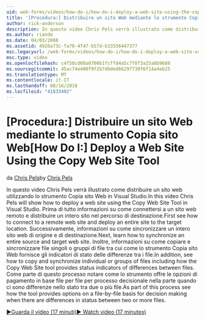 ```yaml
---
uid: web-forms/videos/how-do-i/how-do-i-deploy-a-web-site-using-the-copy-web-site-tool
title: '[Procedura:] Distribuire un sito Web mediante lo strumento Copia sito Web | Microsoft Docs'
author: rick-anderson
description: In questo video Chris Pels verrà illustrato come distribuire un sito web utilizzando lo strumento Copia sito Web in Visual Studio. Prima di tutto informazioni su come connettersi a un sito web remoto e...
ms.author: riande
ms.date: 04/03/2008
ms.assetid: 4926a73c-fa70-4f47-b57d-b33556447377
msc.legacyurl: /web-forms/videos/how-do-i/how-do-i-deploy-a-web-site-using-the-copy-web-site-tool
msc.type: video
ms.openlocfilehash: c4f50cd08a0700b1fcffd4a5c7f0f3a25a8b9688
ms.sourcegitcommit: 45ac74e400f9f2b7dbded66297730f6f14a4eb25
ms.translationtype: MT
ms.contentlocale: it-IT
ms.lasthandoff: 08/16/2018
ms.locfileid: "41833492"
---
```

<a name="how-do-i-deploy-a-web-site-using-the-copy-web-site-tool"></a><span data-ttu-id="1e1bc-104">[Procedura:] Distribuire un sito Web mediante lo strumento Copia sito Web</span><span class="sxs-lookup"><span data-stu-id="1e1bc-104">[How Do I:] Deploy a Web Site Using the Copy Web Site Tool</span></span>
====================
<span data-ttu-id="1e1bc-105">da [Chris Pels](https://twitter.com/chrispels)</span><span class="sxs-lookup"><span data-stu-id="1e1bc-105">by [Chris Pels](https://twitter.com/chrispels)</span></span>

<span data-ttu-id="1e1bc-106">In questo video Chris Pels verrà illustrato come distribuire un sito web utilizzando lo strumento Copia sito Web in Visual Studio.</span><span class="sxs-lookup"><span data-stu-id="1e1bc-106">In this video Chris Pels will show how to deploy a web site using the Copy Web Site Tool in Visual Studio.</span></span> <span data-ttu-id="1e1bc-107">Prima di tutto informazioni su come connettersi a un sito web remoto e distribuire un intero sito nel percorso di destinazione.</span><span class="sxs-lookup"><span data-stu-id="1e1bc-107">First see how to connect to a remote web site and deploy an entire site to the target location.</span></span> <span data-ttu-id="1e1bc-108">Successivamente, informazioni su come sincronizzare un intero sito web di origine e di destinazione.</span><span class="sxs-lookup"><span data-stu-id="1e1bc-108">Next, learn how to synchronize an entire source and target web site.</span></span> <span data-ttu-id="1e1bc-109">Inoltre, informazioni su come copiare e sincronizzare file singoli o gruppi di file tra cui come lo strumento Copia sito Web fornisce gli indicatori di stato delle differenze tra i file.</span><span class="sxs-lookup"><span data-stu-id="1e1bc-109">In addition, see how to copy and synchronize individual or groups of files including how the Copy Web Site tool provides status indicators of differences between files.</span></span> <span data-ttu-id="1e1bc-110">Come parte di questo processo notare come lo strumento offre le opzioni di pagamento in base file per file per processo decisionale nella parte quando ci sono differenze nello stato tra due o più file.</span><span class="sxs-lookup"><span data-stu-id="1e1bc-110">As part of this process see how the tool provides options on a file-by-file basis for decision making when there are differences in status between two or more files.</span></span>

[<span data-ttu-id="1e1bc-111">&#9654;Guarda il video (17 minuti)</span><span class="sxs-lookup"><span data-stu-id="1e1bc-111">&#9654; Watch video (17 minutes)</span></span>](https://channel9.msdn.com/Blogs/ASP-NET-Site-Videos/how-do-i-deploy-a-web-site-using-the-copy-web-site-tool)
